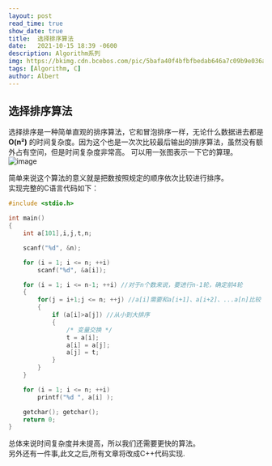 ```yaml
---
layout: post
read_time: true
show_date: true
title:  选择排序算法
date:   2021-10-15 18:39 -0600
description: Algorithm系列
img: https://bkimg.cdn.bcebos.com/pic/5bafa40f4bfbfbedab646a7c09b9e036afc37931b1d5?x-bce-process=image/watermark,image_d2F0ZXIvYmFpa2UxNTA=,g_7,xp_5,yp_5/format,f_auto
tags: [Algorithm, C]
author: Albert
---
```


## 选择排序算法

选择排序是一种简单直观的排序算法，它和冒泡排序一样，无论什么数据进去都是 __O(n²)__ 的时间复杂度。因为这个也是一次次比较最后输出的排序算法，虽然没有额外占有空间，但是时间复杂度非常高。
可以用一张图表示一下它的算理。
![image](https://www.runoob.com/wp-content/uploads/2019/03/selectionSort.gif)

简单来说这个算法的意义就是把数按照规定的顺序依次比较进行排序。  
实现完整的C语言代码如下：
```C
#include <stdio.h>

int main()
{
	int a[101],i,j,t,n;

	scanf("%d", &n);

	for (i = 1; i <= n; ++i)
		scanf("%d", &a[i]);

	for (i = 1; i <= n-1; ++i) //对于n个数来说，要进行n-1轮，确定前4轮
	{
		for(j = i+1;j <= n; ++j) //a[i]需要和a[i+1]、a[i+2]、...a[n]比较
		{
			if (a[i]>a[j]) //从小到大排序
			{ 
				/* 变量交换 */
				t = a[i]; 
				a[i] = a[j]; 
				a[j] = t; 
			}
		}
	}

	for (i = 1; i <= n; ++i)
		printf("%d ", a[i] );

	getchar(); getchar();
	return 0;
}
```
总体来说时间复杂度并未提高，所以我们还需要更快的算法。  
另外还有一件事,此文之后,所有文章将改成C++代码实现.